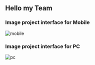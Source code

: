 ## Hello my Team

### Image project interface for Mobile
![mobile](https://user-images.githubusercontent.com/69226244/145527958-cad131e9-0347-425c-a6ce-d503ae191d93.png)
### Image project interface for PC
![pc](https://user-images.githubusercontent.com/69226244/145527977-a414020e-dc2e-417a-812d-098e425462f7.png)
